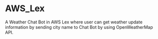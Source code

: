 # AWS_Lex
A Weather Chat Bot in AWS Lex where user can get weather update information by sending city name to Chat Bot by using OpenWeatherMap API.
